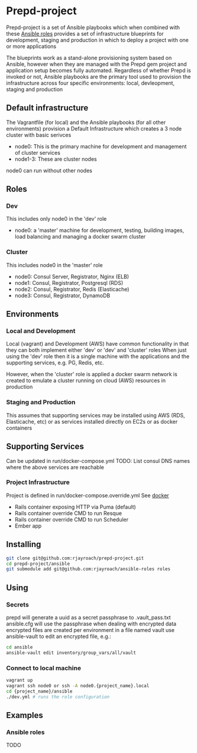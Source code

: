 # Prepd-project

Prepd-project is a set of Ansible playbooks which when combined with these
[Ansible roles](https://github.com/rjayroach/ansible-roles/) provides a set of infrastructure blueprints
for development, staging and production in which to deploy a project with one or more applications

The blueprints work as a stand-alone provisioning system based on Ansible, however when they are  managed with the Prepd gem
project and application setup becomes fully automated.
Regardless of whether Prepd is invoked or not, Ansible playbooks are the primary tool used to provision the
infrastructure across four specific environments: local, devleopment, staging and production


## Default infrastructure

The Vagrantfile (for local) and the Ansible playbooks (for all other environments) provision a Default Infrastructure
which creates a 3 node cluster with basic serivces

- node0: This is the primary machine for development and management of cluster services
- node1-3: These are cluster nodes

node0 can run without other nodes


## Roles

### Dev

This includes only node0 in the 'dev' role

- node0: a 'master' machine for development, testing, building images, load balancing and managing a docker swarm cluster

### Cluster

This includes node0 in the 'master' role

- node0: Consul Server, Registrator, Nginx (ELB)
- node1: Consul, Registrator, Postgresql (RDS)
- node2: Consul, Registrator, Redis (Elasticache)
- node3: Consul, Registrator, DynamoDB

## Environments

### Local and Development

Local (vagrant) and Development (AWS) have common functionality in that they can both implement either 'dev' or 'dev' and 'cluster' roles
When just using the 'dev' role then it is a single machine with the applications and the supporting services, e.g. PG, Redis, etc.

However, when the 'cluster' role is applied a docker swarm network is created to emulate a cluster running on cloud (AWS) resources in production


### Staging and Production

This assumes that supporting services may be installed using AWS (RDS, Elasticache, etc) or as services installed directly on EC2s or as docker
containers


## Supporting Services

Can be updated in run/docker-compose.yml
TODO: List consul DNS names where the above services are reachable

### Project Infrastructure

Project is defined in run/docker-compose.override.yml See [docker](https://docs.docker.com/compose/extends/)
- Rails container exposing HTTP via Puma (default)
- Rails container override CMD to run Resque
- Rails container override CMD to run Scheduler
- Ember app


## Installing

```bash
git clone git@github.com:rjayroach/prepd-project.git
cd prepd-project/ansible
git submodule add git@github.com:rjayroach/ansible-roles roles
```

## Using

### Secrets
prepd will generate a uuid as a secret passphrase to .vault_pass.txt
ansible.cfg will use the passphrase when dealing with encrypted data
encrypted files are created per environment in a file named vault
use ansible-vault to edit an encrypted file, e.g.:

```bash
cd ansible
ansible-vault edit inventory/group_vars/all/vault
```

### Connect to local machine

```bash
vagrant up
vagrant ssh node0 or ssh -A node0.{project_name}.local
cd {project_name}/ansible
./dev.yml # runs the role configuration
```


## Examples

### Ansible roles

TODO

